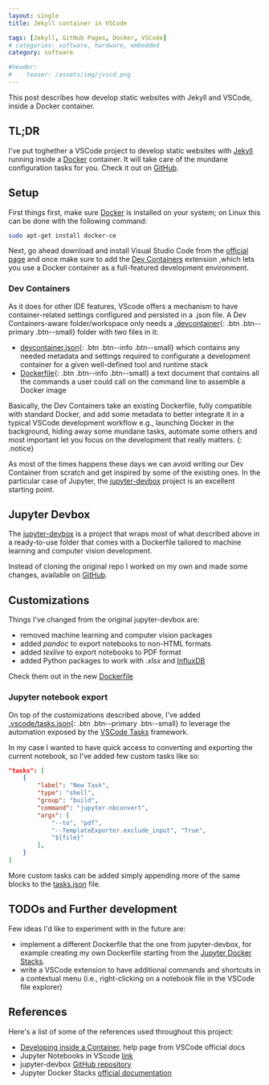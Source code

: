```yaml
---
layout: single
title: Jekyll container in VSCode

tags: [Jekyll, GitHub Pages, Docker, VSCode]
# categories: software, hardware, embedded 
category: software

#header:
#    teaser: /assets/img/jvscd.png
---
```


This post describes how develop static websites with Jekyll and VSCode, inside a Docker container.

## TL;DR

I've put toghether a VSCode project to develop static websites with [Jekyll](https://jupyter.org/) running inside a [Docker](https://www.docker.com/) container. It will take care of the mundane configuration tasks for you. Check it out on [GitHub](https://github.com/cooked/jupyter-devbox/tree/custom).

## Setup

First things first, make sure [Docker](https://www.docker.com/) is installed on your system; on Linux this can be done with the following command:

``` bash
sudo apt-get install docker-ce
```

Next, go ahead download and install Visual Studio Code from the [official page](https://code.visualstudio.com/download) and once make sure to add the [Dev Containers](https://marketplace.visualstudio.com/items?itemName=ms-vscode-remote.remote-containers) extension ,which lets you use a Docker container as a full-featured development environment.

### Dev Containers

As it does for other IDE features, VScode offers a mechanism to have container-related settings configured and persisted in a .json file. A Dev Containers-aware folder/workspace only needs a [.devcontainer](){: .btn .btn--primary .btn--small} folder with two files in it:

- [devcontainer.json](https://containers.dev/implementors/json_reference/){: .btn .btn--info .btn--small} which contains any needed metadata and settings required to configurate a development container for a given well-defined tool and runtime stack
- [Dockerfile](https://docs.docker.com/engine/reference/builder/){: .btn .btn--info .btn--small} a text document that contains all the commands a user could call on the command line to assemble a Docker image
  
 Basically, the Dev Containers take an existing Dockerfile, fully compatible with standard Docker, and add some metadata to better integrate it in a typical VSCode development workflow e.g., launching Docker in the background, hiding away some mundane tasks, automate some others and most important let you focus on the development that really matters.
 {: .notice}

As most of the times happens these days we can avoid writing our Dev Container from scratch and get inspired by some of the existing ones. In the particular case of Jupyter, the [jupyter-devbox](https://github.com/jakoch/jupyter-devbox) project is an excellent starting point.

## Jupyter Devbox

The [jupyter-devbox](https://github.com/jakoch/jupyter-devbox) is a project that wraps most of what described above in a ready-to-use folder that comes with a Dockerfile tailored to machine learning and computer vision development.  

Instead of cloning the original repo I worked on my own and made some changes, available on [GitHub](https://github.com/cooked/jupyter-devbox).

## Customizations

Things I've changed from the original jupyter-devbox are:

- removed machine learning and computer vision packages
- added *pandoc* to export notebooks to non-HTML formats
- added *texlive* to export notebooks to PDF format
- added Python packages to work with *.xlsx* and [InfluxDB](https://www.influxdata.com/)

Check them out in the new [Dockerfile](https://github.com/cooked/jupyter-devbox/blob/custom/.devcontainer/Dockerfile)

### Jupyter notebook export

On top of the customizations described above, I've added [.vscode/tasks.json](https://github.com/cooked/jupyter-devbox/blob/custom/.vscode/tasks.json){: .btn .btn--primary .btn--small} to leverage the automation exposed by the [VSCode Tasks](https://code.visualstudio.com/docs/editor/tasks) framework.  

In my case I wanted to have quick access to converting and exporting the current notebook, so I've added few custom tasks like so:

``` json
"tasks": [
    {
        "label": "New Task",
        "type": "shell",
        "group": "build",
        "command": "jupyter-nbconvert",
        "args": [
            "--to", "pdf",
            "--TemplateExporter.exclude_input", "True",
            "${file}"
        ],
    }
]
```

More custom tasks can be added simply appending more of the same blocks to the [tasks.json](https://code.visualstudio.com/docs/editor/tasks#_custom-tasks) file.

## TODOs and Further development

Few ideas I'd like to experiment with in the future are:

- implement a different Dockerfile that the one from jupyter-devbox, for example creating my own Dockerfile starting from the [Jupyter Docker Stacks](https://jupyter-docker-stacks.readthedocs.io/en/latest/index.html).
- write a VSCode extension to have additional commands and shortcuts in a contextual menu (i.e., right-clicking on a notebook file in the VSCode file explorer)

## References

Here's a list of some of the references used throughout this project:

- [Developing inside a Container](https://code.visualstudio.com/docs/devcontainers/containers), help page from VSCode official docs
- Jupyter Notebooks in VScode [link]()
- jupyter-devbox [GitHub repository](https://github.com/jakoch/jupyter-devbox)
- Jupyter Docker Stacks [official documentation](https://jupyter-docker-stacks.readthedocs.io/en/latest/index.html)
